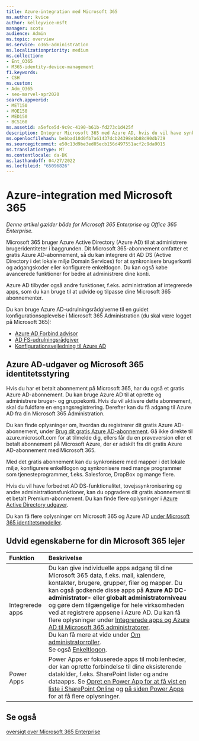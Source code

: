 ```yaml
---
title: Azure-integration med Microsoft 365
ms.author: kvice
author: kelleyvice-msft
manager: scotv
audience: Admin
ms.topic: overview
ms.service: o365-administration
ms.localizationpriority: medium
ms.collection:
- Ent_O365
- M365-identity-device-management
f1.keywords:
- CSH
ms.custom:
- Adm_O365
- seo-marvel-apr2020
search.appverid:
- MET150
- MOE150
- MED150
- BCS160
ms.assetid: a5efce5d-9c9c-4190-b61b-fd273c1d425f
description: Integrer Microsoft 365 med Azure AD, hvis du vil have synkronisering af adgangskoden eller enkeltlogon med dit lokale miljø.
ms.openlocfilehash: bebbad10d0fb7a61437dcb24398ebb88d90db739
ms.sourcegitcommit: e50c13d9be3ed05ecb156d497551acf2c9da9015
ms.translationtype: MT
ms.contentlocale: da-DK
ms.lasthandoff: 04/27/2022
ms.locfileid: "65096826"
---
```

# <a name="azure-integration-with-microsoft-365"></a>Azure-integration med Microsoft 365

*Denne artikel gælder både for Microsoft 365 Enterprise og Office 365 Enterprise.*

Microsoft 365 bruger Azure Active Directory (Azure AD) til at administrere brugeridentiteter i baggrunden. Dit Microsoft 365-abonnement omfatter et gratis Azure AD-abonnement, så du kan integrere dit AD DS (Active Directory i det lokale miljø Domain Services) for at synkronisere brugerkonti og adgangskoder eller konfigurere enkeltlogon. Du kan også købe avancerede funktioner for bedre at administrere dine konti.
  
Azure AD tilbyder også andre funktioner, f.eks. administration af integrerede apps, som du kan bruge til at udvide og tilpasse dine Microsoft 365 abonnementer.
  
Du kan bruge Azure AD-udrulningsrådgiverne til en guidet konfigurationsoplevelse i Microsoft 365 Administration (du skal være logget på Microsoft 365):

 - [Azure AD Forbind advisor](https://aka.ms/aadconnectpwsync)
 - [AD FS-udrulningsrådgiver](https://aka.ms/adfsguidance)
 - [Konfigurationsvejledning til Azure AD](https://aka.ms/aadpguidance)
  
## <a name="azure-ad-editions-and-microsoft-365-identity-management"></a>Azure AD-udgaver og Microsoft 365 identitetsstyring

Hvis du har et betalt abonnement på Microsoft 365, har du også et gratis Azure AD-abonnement. Du kan bruge Azure AD til at oprette og administrere bruger- og gruppekonti. Hvis du vil aktivere dette abonnement, skal du fuldføre en engangsregistrering. Derefter kan du få adgang til Azure AD fra din Microsoft 365 Administration. 

Du kan finde oplysninger om, hvordan du registrerer dit gratis Azure AD-abonnement, under [Brug dit gratis Azure AD-abonnement](../compliance/use-your-free-azure-ad-subscription-in-office-365.md). Gå ikke direkte til azure.microsoft.com for at tilmelde dig, ellers får du en prøveversion eller et betalt abonnement på Microsoft Azure, der er adskilt fra dit gratis Azure AD-abonnement med Microsoft 365. 
  
Med det gratis abonnement kan du synkronisere med mapper i det lokale miljø, konfigurere enkeltlogon og synkronisere med mange programmer som tjenesteprogrammer, f.eks. Salesforce, DropBox og mange flere.
  
Hvis du vil have forbedret AD DS-funktionalitet, tovejssynkronisering og andre administrationsfunktioner, kan du opgradere dit gratis abonnement til et betalt Premium-abonnement. Du kan finde flere oplysninger i [Azure Active Directory udgaver](https://azure.microsoft.com/pricing/details/active-directory/).
  
Du kan få flere oplysninger om Microsoft 365 og Azure AD [under Microsoft 365 identitetsmodeller](deploy-identity-solution-identity-model.md).
  
## <a name="extend-the-capabilities-of-your-microsoft-365-tenant"></a>Udvid egenskaberne for din Microsoft 365 lejer

|**Funktion**|**Beskrivelse**|
|:-----|:-----|
|Integrerede apps  <br/> |Du kan give individuelle apps adgang til dine Microsoft 365 data, f.eks. mail, kalendere, kontakter, brugere, grupper, filer og mapper. Du kan også godkende disse apps på **Azure AD DC-administrator-** eller **globalt administratorniveau** og gøre dem tilgængelige for hele virksomheden ved at registrere appsene i Azure AD. Du kan få flere oplysninger under [Integrerede apps og Azure AD til Microsoft 365 administratorer](integrated-apps-and-azure-ads.md).<br/> Du kan få mere at vide under [Om administratorroller](/microsoft-365/admin/add-users/about-admin-roles?). <br/> Se også [Enkeltlogon](/azure/active-directory/manage-apps/what-is-single-sign-on).  <br/> |
|Power Apps  <br/> | Power Apps er fokuserede apps til mobilenheder, der kan oprette forbindelse til dine eksisterende datakilder, f.eks. SharePoint lister og andre dataapps. Se [Opret en Power App for at få vist en liste i SharePoint Online](https://support.office.com/article/9338b2d2-67ac-4b81-8e67-97da27e5e9ab) og [på siden Power Apps](https://powerapps.microsoft.com/) for at få flere oplysninger.  <br/> |
   
## <a name="see-also"></a>Se også

[oversigt over Microsoft 365 Enterprise](microsoft-365-overview.md)
